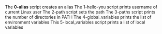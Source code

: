 The **0-alias** script creates an alias
The 1-hello-you script prints username of current Linux user
The 2-path script sets the path
The 3-paths script prints the number of directories in PATH
The 4-global_variables prints the list of environment variables
This 5-local_variables script prints a list of local variables
